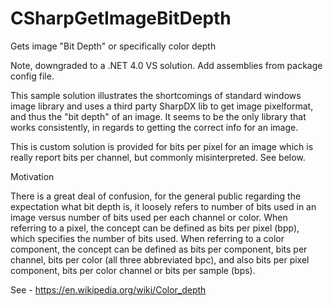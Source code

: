 # CSharpGetImageBitDepth

Gets image "Bit Depth" or specifically color depth

Note, downgraded to a .NET 4.0 VS solution. Add assemblies from package config file.

This sample solution illustrates the shortcomings of standard windows image library
and uses a third party SharpDX lib to get image pixelformat, and thus the "bit depth" of an image. 
It seems to be the only library that works consistently, in regards to getting the correct info for an image.

This is custom solution is provided for bits per pixel for an image which is really report bits per channel, but commonly misinterpreted. See below.

Motivation

There is a great deal of confusion, for the general public regarding the expectation what bit depth is,
it loosely refers to number of bits used in an image versus number of bits used per each channel or color.
When referring to a pixel, the concept can be defined as bits per pixel (bpp),
which specifies the number of bits used. When referring to a color component, 
the concept can be defined as bits per component, bits per channel, bits per color 
(all three abbreviated bpc), and also bits per pixel component, bits per color channel 
or bits per sample (bps).

See - https://en.wikipedia.org/wiki/Color_depth 

